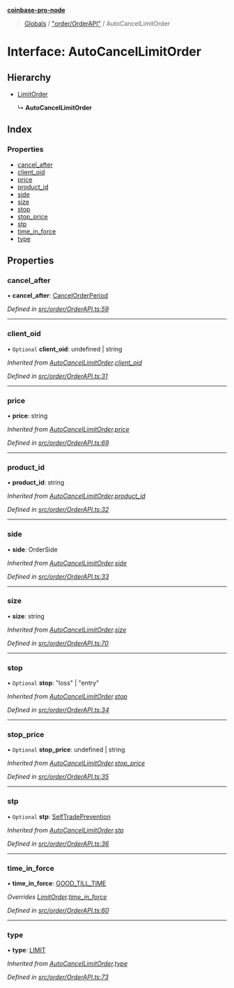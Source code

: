 **[coinbase-pro-node](../README.md)**

> [Globals](../globals.md) / ["order/OrderAPI"](../modules/_order_orderapi_.md) / AutoCancelLimitOrder

# Interface: AutoCancelLimitOrder

## Hierarchy

- [LimitOrder](_order_orderapi_.limitorder.md)

  ↳ **AutoCancelLimitOrder**

## Index

### Properties

- [cancel_after](_order_orderapi_.autocancellimitorder.md#cancel_after)
- [client_oid](_order_orderapi_.autocancellimitorder.md#client_oid)
- [price](_order_orderapi_.autocancellimitorder.md#price)
- [product_id](_order_orderapi_.autocancellimitorder.md#product_id)
- [side](_order_orderapi_.autocancellimitorder.md#side)
- [size](_order_orderapi_.autocancellimitorder.md#size)
- [stop](_order_orderapi_.autocancellimitorder.md#stop)
- [stop_price](_order_orderapi_.autocancellimitorder.md#stop_price)
- [stp](_order_orderapi_.autocancellimitorder.md#stp)
- [time_in_force](_order_orderapi_.autocancellimitorder.md#time_in_force)
- [type](_order_orderapi_.autocancellimitorder.md#type)

## Properties

### cancel_after

• **cancel_after**: [CancelOrderPeriod](../enums/_order_orderapi_.cancelorderperiod.md)

_Defined in [src/order/OrderAPI.ts:59](https://github.com/bennycode/coinbase-pro-node/blob/cb84fec/src/order/OrderAPI.ts#L59)_

---

### client_oid

• `Optional` **client_oid**: undefined \| string

_Inherited from [AutoCancelLimitOrder](_order_orderapi_.autocancellimitorder.md).[client_oid](_order_orderapi_.autocancellimitorder.md#client_oid)_

_Defined in [src/order/OrderAPI.ts:31](https://github.com/bennycode/coinbase-pro-node/blob/cb84fec/src/order/OrderAPI.ts#L31)_

---

### price

• **price**: string

_Inherited from [AutoCancelLimitOrder](_order_orderapi_.autocancellimitorder.md).[price](_order_orderapi_.autocancellimitorder.md#price)_

_Defined in [src/order/OrderAPI.ts:69](https://github.com/bennycode/coinbase-pro-node/blob/cb84fec/src/order/OrderAPI.ts#L69)_

---

### product_id

• **product_id**: string

_Inherited from [AutoCancelLimitOrder](_order_orderapi_.autocancellimitorder.md).[product_id](_order_orderapi_.autocancellimitorder.md#product_id)_

_Defined in [src/order/OrderAPI.ts:32](https://github.com/bennycode/coinbase-pro-node/blob/cb84fec/src/order/OrderAPI.ts#L32)_

---

### side

• **side**: OrderSide

_Inherited from [AutoCancelLimitOrder](_order_orderapi_.autocancellimitorder.md).[side](_order_orderapi_.autocancellimitorder.md#side)_

_Defined in [src/order/OrderAPI.ts:33](https://github.com/bennycode/coinbase-pro-node/blob/cb84fec/src/order/OrderAPI.ts#L33)_

---

### size

• **size**: string

_Inherited from [AutoCancelLimitOrder](_order_orderapi_.autocancellimitorder.md).[size](_order_orderapi_.autocancellimitorder.md#size)_

_Defined in [src/order/OrderAPI.ts:70](https://github.com/bennycode/coinbase-pro-node/blob/cb84fec/src/order/OrderAPI.ts#L70)_

---

### stop

• `Optional` **stop**: \"loss\" \| \"entry\"

_Inherited from [AutoCancelLimitOrder](_order_orderapi_.autocancellimitorder.md).[stop](_order_orderapi_.autocancellimitorder.md#stop)_

_Defined in [src/order/OrderAPI.ts:34](https://github.com/bennycode/coinbase-pro-node/blob/cb84fec/src/order/OrderAPI.ts#L34)_

---

### stop_price

• `Optional` **stop_price**: undefined \| string

_Inherited from [AutoCancelLimitOrder](_order_orderapi_.autocancellimitorder.md).[stop_price](_order_orderapi_.autocancellimitorder.md#stop_price)_

_Defined in [src/order/OrderAPI.ts:35](https://github.com/bennycode/coinbase-pro-node/blob/cb84fec/src/order/OrderAPI.ts#L35)_

---

### stp

• `Optional` **stp**: [SelfTradePrevention](../enums/_order_orderapi_.selftradeprevention.md)

_Inherited from [AutoCancelLimitOrder](_order_orderapi_.autocancellimitorder.md).[stp](_order_orderapi_.autocancellimitorder.md#stp)_

_Defined in [src/order/OrderAPI.ts:36](https://github.com/bennycode/coinbase-pro-node/blob/cb84fec/src/order/OrderAPI.ts#L36)_

---

### time_in_force

• **time_in_force**: [GOOD_TILL_TIME](../enums/_order_orderapi_.timeinforce.md#good_till_time)

_Overrides [LimitOrder](_order_orderapi_.limitorder.md).[time_in_force](_order_orderapi_.limitorder.md#time_in_force)_

_Defined in [src/order/OrderAPI.ts:60](https://github.com/bennycode/coinbase-pro-node/blob/cb84fec/src/order/OrderAPI.ts#L60)_

---

### type

• **type**: [LIMIT](../enums/_order_orderapi_.ordertype.md#limit)

_Inherited from [AutoCancelLimitOrder](_order_orderapi_.autocancellimitorder.md).[type](_order_orderapi_.autocancellimitorder.md#type)_

_Defined in [src/order/OrderAPI.ts:73](https://github.com/bennycode/coinbase-pro-node/blob/cb84fec/src/order/OrderAPI.ts#L73)_
